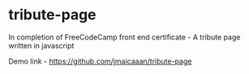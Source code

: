 # tribute-page
In completion of FreeCodeCamp front end certificate - A tribute page written in javascript

Demo link - https://github.com/jmaicaaan/tribute-page
